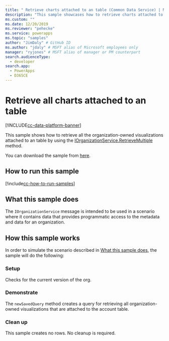 ```yaml
---
title: " Retrieve charts attached to an table (Common Data Service) | Microsoft Docs" # Intent and product brand in a unique string of 43-59 chars including spaces
description: "This sample showcases how to retrieve charts attached to an table " # 115-145 characters including spaces. This abstract displays in the search result.
ms.custom: ""
ms.date: 12/20/2019
ms.reviewer: "pehecke"
ms.service: powerapps
ms.topic: "samples"
author: "JimDaly" # GitHub ID
ms.author: "jdaly" # MSFT alias of Microsoft employees only
manager: "ryjones" # MSFT alias of manager or PM counterpart
search.audienceType: 
  - developer
search.app: 
  - PowerApps
  - D365CE
---
```


# Retrieve all charts attached to an table

[!INCLUDE[cc-data-platform-banner](../../../../includes/cc-data-platform-banner.md)]

This sample shows how to retrieve all the organization-owned visualizations attached to an table by using the [IOrganizationService.RetrieveMultiple](https://docs.microsoft.com//dotnet/api/microsoft.xrm.sdk.iorganizationservice.retrievemultiple?view=dynamics-general-ce-9) method.

You can download the sample from [here](https://github.com/microsoft/PowerApps-Samples/tree/master/cds/orgsvc/C%23/RetrieveChartsAttachedToEntity).

## How to run this sample

[!include[cc-how-to-run-samples](../../includes/cc-how-to-run-samples.md)]


## What this sample does

The `IOrganizationService` message is intended to be used in a scenario where it contains data that provides programmatic access to the metadata and data for an organization.

## How this sample works

In order to simulate the scenario described in [What this sample does](#what-this-sample-does), the sample will do the following:

### Setup

Checks for the current version of the org.

### Demonstrate

The `newSavedQuery` method creates a query for retrieving all organization-owned visualizations that are attached to the account table.


### Clean up

This sample creates no rows. No cleanup is required.
